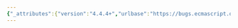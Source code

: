 ```yaml
---
{"_attributes":{"version":"4.4.4+","urlbase":"https://bugs.ecmascript.org/","maintainer":"dherman@mozilla.com"},"bug":{"bug_id":3189,"creation_ts":"2014-08-30 06:27:00 -0700","short_desc":"21.1.1.1 String: Handle reentrant initialization","delta_ts":"2014-10-14 15:17:42 -0700","product":"Draft for 6th Edition","component":"technical issue","version":"Rev 27: August 24, 2014 Draft","rep_platform":"All","op_sys":"All","bug_status":"RESOLVED","resolution":"FIXED","priority":"Normal","bug_severity":"normal","everconfirmed":true,"reporter":{"uid":"andrebargull","name":"André Bargull"},"assigned_to":{"uid":"allen","name":"Allen Wirfs-Brock"},"long_desc":[{"commentid":10050,"comment_count":0,"who":{"uid":"andrebargull","name":"André Bargull"},"bug_when":"2014-08-30 06:27:35 -0700","thetext":"21.1.1.1 String ( value ), step 7.\n\nSide-effects in 5b may have initialized the String object, this case needs to be handled in step 7."},{"commentid":10356,"comment_count":1,"who":{"uid":"allen","name":"Allen Wirfs-Brock"},"bug_when":"2014-10-14 11:39:55 -0700","thetext":"fixed in rev28 editor's draft\n\nby eliminating @@create so the string object is no long potentially accessible"},{"commentid":10372,"comment_count":2,"who":{"uid":"allen","name":"Allen Wirfs-Brock"},"bug_when":"2014-10-14 15:17:42 -0700","thetext":"fixed in rev28"}]}}
---
```

